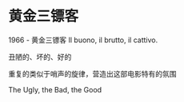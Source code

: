 # 黄金三镖客

1966 - 黄金三镖客 Il buono, il brutto, il cattivo.

丑陋的、坏的、好的

重复的类似于哨声的旋律，营造出这部电影特有的氛围

The Ugly, the Bad, the Good
